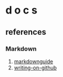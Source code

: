 # d o c s

## references
### Markdown
1. [markdownguide](https://www.markdownguide.org/extended-syntax/)
2. [writing-on-github](https://docs.github.com/en/get-started/writing-on-github/working-with-advanced-formatting/writing-mathematical-expressions)
